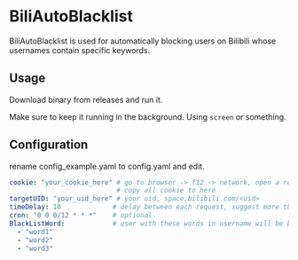# BiliAutoBlacklist

BiliAutoBlacklist is used for automatically blocking users on Bilibili whose usernames contain specific keywords.

## Usage 

Download binary from releases and run it.

Make sure to keep it running in the background. Using `screen` or something.

## Configuration

rename config_example.yaml to config.yaml and edit.

```yaml
cookie: "your_cookie_here" # go to browser -> f12 -> network, open a request to "api.bilibili.com"
                           # copy all cookie to here
targetUID: "your_uid_here" # your uid, space.bilibili.com/<uid>
timeDelay: 10             # delay between each request, suggest more than 10
cron: "0 0 0/12 * * *"    # optional 
BlackListWord:            # user with these words in username will be blocked
  - "word1"
  - "word2"
  - "word3"
```

